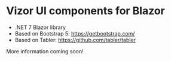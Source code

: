 # Vizor UI components for Blazor

- .NET 7 Blazor library
- Based on Bootstrap 5: https://getbootstrap.com/
- Based on Tabler: https://github.com/tabler/tabler

More information coming soon!